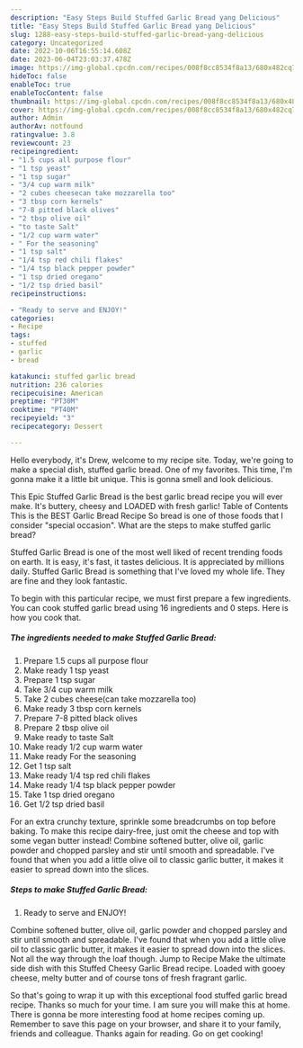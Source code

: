 ```yaml
---
description: "Easy Steps Build Stuffed Garlic Bread yang Delicious"
title: "Easy Steps Build Stuffed Garlic Bread yang Delicious"
slug: 1288-easy-steps-build-stuffed-garlic-bread-yang-delicious
category: Uncategorized
date: 2022-10-06T16:55:14.608Z
date: 2023-06-04T23:03:37.478Z
image: https://img-global.cpcdn.com/recipes/008f8cc8534f8a13/680x482cq70/stuffed-garlic-bread-recipe-main-photo.jpg
hideToc: false
enableToc: true
enableTocContent: false
thumbnail: https://img-global.cpcdn.com/recipes/008f8cc8534f8a13/680x482cq70/stuffed-garlic-bread-recipe-main-photo.jpg
cover: https://img-global.cpcdn.com/recipes/008f8cc8534f8a13/680x482cq70/stuffed-garlic-bread-recipe-main-photo.jpg
author: Admin
authorAv: notfound
ratingvalue: 3.8
reviewcount: 23
recipeingredient:
- "1.5 cups all purpose flour"
- "1 tsp yeast"
- "1 tsp sugar"
- "3/4 cup warm milk"
- "2 cubes cheesecan take mozzarella too"
- "3 tbsp corn kernels"
- "7-8 pitted black olives"
- "2 tbsp olive oil"
- "to taste Salt"
- "1/2 cup warm water"
- " For the seasoning"
- "1 tsp salt"
- "1/4 tsp red chili flakes"
- "1/4 tsp black pepper powder"
- "1 tsp dried oregano"
- "1/2 tsp dried basil"
recipeinstructions:

- "Ready to serve and ENJOY!"
categories:
- Recipe
tags:
- stuffed
- garlic
- bread

katakunci: stuffed garlic bread 
nutrition: 236 calories
recipecuisine: American
preptime: "PT30M"
cooktime: "PT40M"
recipeyield: "3"
recipecategory: Dessert

---
```



Hello everybody, it's Drew, welcome to my recipe site. Today, we're going to make a special dish, stuffed garlic bread. One of my favorites. This time, I'm gonna make it a little bit unique. This is gonna smell and look delicious.

This Epic Stuffed Garlic Bread is the best garlic bread recipe you will ever make. It&#39;s buttery, cheesy and LOADED with fresh garlic! Table of Contents This is the BEST Garlic Bread Recipe So bread is one of those foods that I consider &#34;special occasion&#34;. What are the steps to make stuffed garlic bread?

Stuffed Garlic Bread is one of the most well liked of recent trending foods on earth. It is easy, it's fast, it tastes delicious. It is appreciated by millions daily. Stuffed Garlic Bread is something that I've loved my whole life. They are fine and they look fantastic.


To begin with this particular recipe, we must first prepare a few ingredients. You can cook stuffed garlic bread using 16 ingredients and 0 steps. Here is how you cook that.

<!--inarticleads1-->

##### The ingredients needed to make Stuffed Garlic Bread:

1. Prepare 1.5 cups all purpose flour
1. Make ready 1 tsp yeast
1. Prepare 1 tsp sugar
1. Take 3/4 cup warm milk
1. Take 2 cubes cheese(can take mozzarella too)
1. Make ready 3 tbsp corn kernels
1. Prepare 7-8 pitted black olives
1. Prepare 2 tbsp olive oil
1. Make ready to taste Salt
1. Make ready 1/2 cup warm water
1. Make ready  For the seasoning
1. Get 1 tsp salt
1. Make ready 1/4 tsp red chili flakes
1. Make ready 1/4 tsp black pepper powder
1. Take 1 tsp dried oregano
1. Get 1/2 tsp dried basil


For an extra crunchy texture, sprinkle some breadcrumbs on top before baking. To make this recipe dairy-free, just omit the cheese and top with some vegan butter instead! Combine softened butter, olive oil, garlic powder and chopped parsley and stir until smooth and spreadable. I&#39;ve found that when you add a little olive oil to classic garlic butter, it makes it easier to spread down into the slices. 

<!--inarticleads2-->

##### Steps to make Stuffed Garlic Bread:


1. Ready to serve and ENJOY!

Combine softened butter, olive oil, garlic powder and chopped parsley and stir until smooth and spreadable. I&#39;ve found that when you add a little olive oil to classic garlic butter, it makes it easier to spread down into the slices. Not all the way through the loaf though. Jump to Recipe Make the ultimate side dish with this Stuffed Cheesy Garlic Bread recipe. Loaded with gooey cheese, melty butter and of course tons of fresh fragrant garlic. 

So that's going to wrap it up with this exceptional food stuffed garlic bread recipe. Thanks so much for your time. I am sure you will make this at home. There is gonna be more interesting food at home recipes coming up. Remember to save this page on your browser, and share it to your family, friends and colleague. Thanks again for reading. Go on get cooking!
